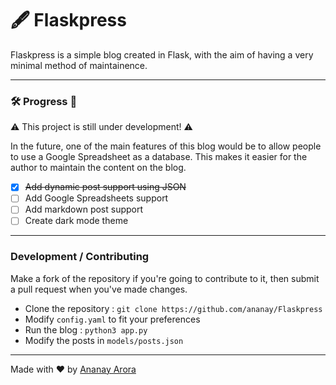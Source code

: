 # 🖋 Flaskpress
Flaskpress is a simple blog created in Flask, with the aim of having a very minimal method of maintainence.

---

### 🛠 Progress 🚧

⚠️ This project is still under development! ⚠️ 

In the future, one of the main features of this blog would be to allow people to use a Google Spreadsheet as a database. This makes it easier for the author to maintain the content on the blog.

- [x] <s>Add dynamic post support using JSON</s>
- [ ] Add Google Spreadsheets support
- [ ] Add markdown post support
- [ ] Create dark mode theme 

---

### Development / Contributing

Make a fork of the repository if you're going to contribute to it, then submit a pull request when you've made changes.

- Clone the repository : `git clone https://github.com/ananay/Flaskpress`
- Modify `config.yaml` to fit your preferences
- Run the blog : `python3 app.py`
- Modify the posts in `models/posts.json`

---

Made with ❤️ by [Ananay Arora](https://ananayarora.com)
